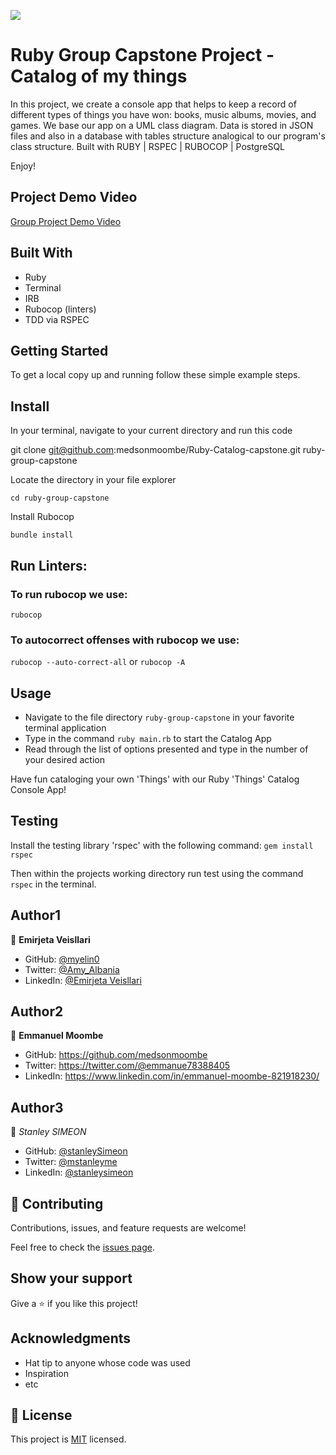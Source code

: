 ![](https://img.shields.io/badge/Microverse-blueviolet)

# Ruby Group Capstone Project - Catalog of my things

In this project, we create a console app that helps to keep a record of different types of things you have won: books, music albums, movies, and games. We base our app on a UML class diagram. Data is stored in JSON files and also in a database with tables structure analogical to our program's class structure. Built with RUBY | RSPEC | RUBOCOP | PostgreSQL

Enjoy!


## Project Demo Video

[Group Project Demo Video]()

## Built With

- Ruby
- Terminal
- IRB
- Rubocop (linters)
- TDD via RSPEC


## Getting Started

To get a local copy up and running follow these simple example steps.


## Install

In your terminal, navigate to your current directory and run this code

git clone git@github.com:medsonmoombe/Ruby-Catalog-capstone.git ruby-group-capstone

Locate the directory in your file explorer

`cd ruby-group-capstone`

Install Rubocop

`bundle install`

## Run Linters:

### To run rubocop we use:

`rubocop`

### To autocorrect offenses with rubocop we use:

`rubocop --auto-correct-all` or
`rubocop -A`


## Usage

  - Navigate to the file directory `ruby-group-capstone` in your favorite terminal application
  - Type in the command  `ruby main.rb` to start the Catalog App
  - Read through the list of options presented and type in the number of your desired action
  
  
  Have fun cataloging your own 'Things' with our Ruby 'Things' Catalog Console App!


## Testing

  Install the testing library 'rspec' with the following command:
  `gem install rspec`
  
  Then within the projects working directory run test using the command `rspec` in the terminal.


## Author1

👤 **Emirjeta Veisllari**

- GitHub: [@myelin0](https://github.com/myelin0)
- Twitter: [@Amy_Albania](https://twitter.com/Amy_albania)
- LinkedIn: [@Emirjeta Veisllari](https://www.linkedin.com/in/emirjeta-veisllari/)

## Author2

👤 **Emmanuel Moombe**

- GitHub: https://github.com/medsonmoombe
- Twitter: https://twitter.com/@emmanue78388405
- LinkedIn: https://www.linkedin.com/in/emmanuel-moombe-821918230/

## Author3

👤 *Stanley SIMEON*

- GitHub: [@stanleySimeon](https://github.com/stanleySimeon)
- Twitter: [@mstanleyme](https://twitter.com/mstanleyme)
- LinkedIn: [@stanleysimeon](https://www.linkedin.com/in/stanleysimeon/)


## 🤝 Contributing

Contributions, issues, and feature requests are welcome!

Feel free to check the [issues page](https://github.com/medsonmoombe/Ruby-Catalog-capstone/issues).


## Show your support

Give a ⭐️ if you like this project!


## Acknowledgments

- Hat tip to anyone whose code was used
- Inspiration
- etc


## 📝 License

This project is [MIT](./MIT.md) licensed.
